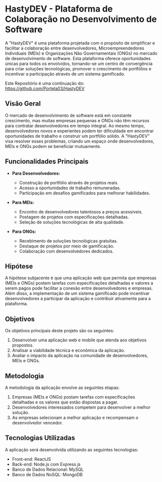 # HastyDEV - Plataforma de Colaboração no Desenvolvimento de Software

A "HastyDEV" é uma plataforma projetada com o propósito de simplificar e facilitar a colaboração entre desenvolvedores, Microempreendedores Individuais (MEIs) e Organizações Não Governamentais (ONGs) no mercado de desenvolvimento de software. Esta plataforma oferece oportunidades únicas para todos os envolvidos, tornando-se um centro de convergência para criar soluções tecnológicas, promover o crescimento de portfólios e incentivar a participação através de um sistema gamificado.

Este Repositório é uma continuação do: https://github.com/Portela03/HastyDEV

## Visão Geral

O mercado de desenvolvimento de software está em constante crescimento, mas muitas empresas pequenas e ONGs não têm recursos para contratar desenvolvedores em tempo integral. Ao mesmo tempo, desenvolvedores novos e experientes podem ter dificuldade em encontrar oportunidades de trabalho e construir um portfólio sólido. A "HastyDEV" visa resolver esses problemas, criando um espaço onde desenvolvedores, MEIs e ONGs podem se beneficiar mutuamente.

## Funcionalidades Principais

- **Para Desenvolvedores:**
  - Construção de portfólio através de projetos reais.
  - Acesso a oportunidades de trabalho remuneradas.
  - Participação em desafios gamificados para melhorar habilidades.

- **Para MEIs:**
  - Encontro de desenvolvedores talentosos a preços acessíveis.
  - Postagem de projetos com especificações detalhadas.
  - Seleção de soluções tecnológicas de alta qualidade.

- **Para ONGs:**
  - Recebimento de soluções tecnológicas gratuitas.
  - Destaque de projetos por meio de gamificação.
  - Colaboração com desenvolvedores dedicados.

## Hipótese

A hipótese subjacente é que uma aplicação web que permita que empresas (MEIs e ONGs) postem tarefas com especificações detalhadas e valores a serem pagos pode facilitar a conexão entre desenvolvedores e empresas. Além disso, a implementação de um sistema gamificado pode incentivar desenvolvedores a participar da aplicação e contribuir ativamente para a plataforma.

## Objetivos

Os objetivos principais deste projeto são os seguintes:

1. Desenvolver uma aplicação web e mobile que atenda aos objetivos propostos.
2. Analisar a viabilidade técnica e econômica da aplicação.
3. Avaliar o impacto da aplicação na comunidade de desenvolvedores, MEIs e ONGs.

## Metodologia

A metodologia da aplicação envolve as seguintes etapas:

1. Empresas (MEIs e ONGs) postam tarefas com especificações detalhadas e os valores que estão dispostas a pagar.
2. Desenvolvedores interessados competem para desenvolver a melhor solução.
3. As empresas selecionam a melhor aplicação e recompensam o desenvolvedor vencedor.

## Tecnologias Utilizadas

A aplicação será desenvolvida utilizando as seguintes tecnologias:

- Front-end: ReactJS
- Back-end: Node.js com Express.js
- Banco de Dados Relacional: MySQL
- Banco de Dados NoSQL: MongoDB

